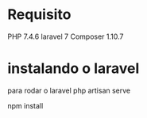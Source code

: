 # Requisito

PHP 7.4.6
laravel 7
Composer 1.10.7

# instalando o laravel

para rodar o laravel
php artisan serve

npm install
